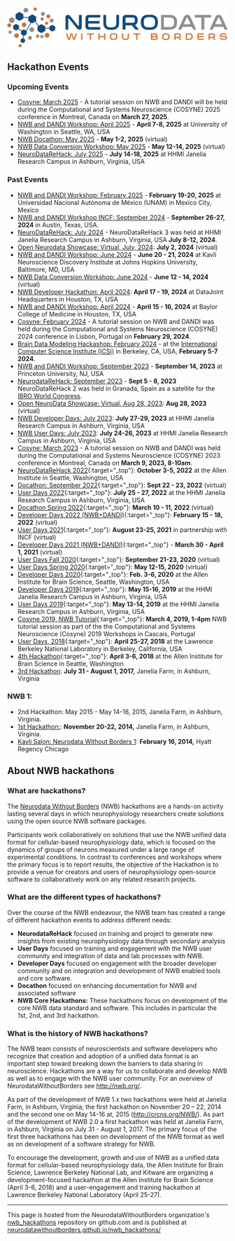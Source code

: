<img alt="Remote hackathon" src="HCK08_2020_Remote/logo_brain_text_white_hor.png">

## Hackathon Events

### Upcoming Events
- [Cosyne: March 2025](Cosyne_2025/README.md) - A tutorial session on NWB and DANDI will be held during the Computational and Systems Neuroscience (COSYNE) 2025 conference in Montreal, Canada on **March 27, 2025**.
- [NWB and DANDI Workshop: April 2025](Workshop_2025_UWashington/README.md) - **April 7-8, 2025** at University of Washington in Seattle, WA, USA
- [NWB Docathon: May 2025](Docathon_2025/README.md) - **May 1-2, 2025** (virtual)
- [NWB Data Conversion Workshop: May 2025](HCK22_2025_DataConversion_Remote/README.md) - **May 12-14, 2025** (virtual)
- [NeuroDataReHack: July 2025](HCK24_2025_Janelia_NDRH/README.md) - **July 14-18, 2025** at HHMI Janelia Research Campus in Ashburn, Virginia, USA

### Past Events
- [NWB and DANDI Workshop: February 2025](Workshop_2025_UNAM/README.md) - **February 19-20, 2025** at Universidad Nacional Autónoma de México (UNAM) in Mexico City, Mexico
- [NWB and DANDI Workshop INCF: September 2024](Workshop_2024_INCF/README.md) -  **September 26-27, 2024** in Austin, Texas, USA.
- [NeuroDataReHack: July 2024](HCK21_2024_Janelia_NDRH/README.md) - NeuroDataReHack 3 was held at HHMI Janelia Research Campus in Ashburn, Virginia, USA **July 8-12, 2024**.
- [Open Neurodata Showcase: Virtual, July, 2024](HCK20_2024_OpenNeurodataShowcase/README.md): **July 2, 2024** (virtual)
- [NWB and DANDI Workshop: June 2024](Workshop_2024_JHU/README.md) - **June 20 - 21, 2024** at Kavli Neuroscience Discovery Institute at Johns Hopkins University, Baltimore, MD, USA
- [NWB Data Conversion Workshop: June 2024](HCK19_2024_Remote/README.md) - **June 12 - 14, 2024** (virtual)
- [NWB Developer Hackathon: April 2024](HCK18_2024_Dev_Hackathon_DataJoint/README.md): **April 17 - 19, 2024** at DataJoint Headquarters in Houston, TX, USA
- [NWB and DANDI Workshop: April 2024](Workshop_2024_BCM/README.md) - **April 15 - 16, 2024** at Baylor College of Medicine in Houston, TX, USA
- [Cosyne: February 2024](Cosyne_2024/README.md) - A tutorial session on NWB and DANDI was held during the
  Computational and Systems Neuroscience (COSYNE) 2024 conference in Lisbon, Portugal on **February 29, 2024**.
- [Brain Data Modeling Hackashop: February 2024](linkml_neurodata_hackashop_2024/README.md) - at the  [International Computer Science Institute (ICSI)](https://www.icsi.berkeley.edu) in Berkeley, CA, USA, **February 5-7 2024**.
- [NWB and DANDI Workshop: September 2023](Workshop_2023_Princeton/README.md) - **September 14, 2023** at Princeton University, NJ, USA
- [NeurodataReHack: September 2023](HCK16_2023_Granada_RH/README.md) - **Sept 5 - 8, 2023** NeuroDataReHack 2 was held in Granada, Spain as a satellite for the [IBRO World Congress](https://ibro2023.org/).
- [Open NeuroData Showcase: Virtual, Aug 28, 2023](HCK17_2023_OpenNeuroDataShowcase/README.md): **Aug 28, 2023** (virtual)
- [NWB Developer Days: July 2023](HCK15_2023_Janelia/README.md): **July 27-29, 2023** at HHMI Janelia Research Campus in Ashburn, Virginia, USA
- [NWB User Days: July 2023](HCK15_2023_Janelia/README.md): **July 24-26, 2023** at HHMI Janelia
  Research Campus in Ashburn, Virginia, USA
- [Cosyne: March 2023](Cosyne_2023/README.md) - A tutorial session on NWB and DANDI was held during the
  Computational and Systems Neuroscience (COSYNE) 2023 conference in Montreal, Canada on **March 9, 2023, 8-10am**.
- [NeuroDataReHack 2022](HCK14_2022_Seattle_RH/README.md){:target="_top"}: **October 3-5, 2022** at the Allen Institute in Seattle, Washington, USA
- [Docathon: September 2022](Docuthon_2022_09/README.md){:target="_top"}: **Sept 22 - 23, 2022** (virtual)
- [User Days 2022](HCK13_2022_Janelia/README.md){:target="_top"}:  **July 25 - 27, 2022** at the  HHMI Janelia Research Campus in Ashburn, Virginia, USA
- [Docathon Spring 2022](Docuthon_2022/README.md){:target="_top"}: **March 10 - 11, 2022** (virtual)
- [Developer Days 2022 (NWB+DANDI)](HCK12_2022_Remote/README.md){:target="_top"}: **February 15 - 18, 2022** (virtual)
- [User Days 2021](HCK11_2021_Remote/README.md){:target="_top"}: **August 23-25, 2021** in partnership with INCF (virtual)
- [Developer Days 2021 (NWB+DANDI)](HCK10_2021_Remote/README.md){:target="_top"} - **March 30 - April 1, 2021** (virtual)
- [User Days Fall 2020](HCK09_2020_Remote/README.md){:target="_top"}: **September 21-23, 2020** (virtual)
- [User Days Spring 2020](HCK08_2020_Remote/README.md){:target="_top"}: **May 12-15, 2020**  (virtual)
- [Developer Days 2020](HCK07_2020_Seattle/README.md){:target="_top"}:  **Feb. 3-6, 2020** at the Allen Institute for Brain Science, Seattle, Washington, USA
- [Developer Days 2019](HCK06_2019_Janelia/README.md){:target="_top"}:  **May 15-16, 2019** at the HHMI Janelia Research Campus in Ashburn, Virginia, USA
- [User Days 2019](HCK06_2019_Janelia/README.md){:target="_top"}:  **May 13-14, 2019** at the HHMI Janelia Research Campus in Ashburn, Virginia, USA
- [Cosyne 2019, NWB Tutorial](Cosyne_2019/README.md){:target="_top"}: **March 4, 2019, 1-4pm**  NWB tutorial session as part of the the Computational and Systems Neuroscience (Cosyne) 2019 Workshops in Cascais, Portugal
- [User Days, 2018](HCK05_2018_Berkeley/README.md){:target="_top"}: **April 25-27, 2018** at the Lawrence Berkeley National Laboratory in Berkeley, California, USA
- [4th Hackathon](HCK04_2018_Seattle/README.md){:target="_top"}: **April 3-6, 2018** at the Allen Institute for Brain Science in Seattle, Washington
- [3rd Hackathon](https://www.nwb.org/event/nwb-hackathon-july-2017/): **July 31 - August 1, 2017,** Janelia Farm, in Ashburn, Virginia

### NWB 1:
- 2nd Hackathon: May 2015 - May 14-16, 2015, Janelia Farm, in Ashburn, Virginia.
- [1st Hackathon:](http://crcns.org/NWB/hackathon-1):  **November 20-22, 2014,** Janelia Farm, in Ashburn, Virginia.
- [Kavli Salon: Neurodata Without Borders 1](https://www.nwb.org/event/kavli-salon-neurodata-without-borders-1/): **February 16, 2014,** Hyatt Regency Chicago



## About NWB hackathons

###  What are hackathons?

The [Neurodata Without Borders][nwb-neurophysiology] (NWB) hackathons are a hands-on activity lasting several days in which neurophysiology researchers create solutions using the open source NWB software packages.

Participants work collaboratively on solutions that use the NWB unified data format for cellular-based neurophysiology
data, which is focused on the dynamics of groups of neurons measured under a large range of experimental conditions.
In contrast to conferences and workshops where the primary focus is to report results, the objective of the Hackathon
is to provide a venue for creators and users of neurophysiology open-source software to collaboratively work on any
related research projects.

[nwb-neurophysiology]: http://www.nwb.org/nwb-neurophysiology/

### What are the different types of hackathons?

Over the course of the NWB endeavour, the NWB team has created a range of different hackathon
events to address different needs:

- **NeurodataReHack** focused on training and project to generate new insights from existing
  neurophysiology data through secondary analysis
- **User Days** focused on training and engagement with the NWB user community and integration
  of data and lab processes with NWB.
- **Developer Days** focused on engagement with the broader developer community and on
  integration and development of NWB enabled tools and core software.
- **Docathon** focused on enhancing documentation for NWB and associated software
- **NWB Core Hackathons:** These hackathons focus on development of the core NWB data standard
  and software. This includes in particular the 1st, 2nd, and 3rd hackathon.


### What is the history of NWB hackathons?

The NWB team consists of neuroscientists and software developers
who recognize that creation and adoption of a unified data format is an important step toward breaking down the
barriers to data sharing in neuroscience. Hackathons are a way for us to collaborate and develop NWB as well
as to engage with the NWB user community.  For an overview of NeurodataWithoutBorders see http://nwb.org/.

As part of the development of NWB 1.x two hackathons were held at Janelia Farm, in Ashburn, Virginia; the first
hackathon  on November 20 – 22, 2014 and the second one on May 14-16 at, 2015 (http://crcns.org/NWB/). As part of
the development of NWB 2.0 a first hackathon was held at Janelia Farm, in Ashburn, Virginia  on July 31 - August 1, 2017.
The primary focus of the first three hackathons has been on development of the NWB format as well as on development of a software strategy for NWB.

To encourage the development, growth and use of NWB as a unified data format for cellular-based neurophysiology
data, the Allen Institute for Brain Science, Lawrence Berkeley National Lab, and Kitware are organizing a
development-focused hackathon at the Allen Institute for Brain Science (April 3-6, 2018) and a user-engagement
and training hackathon at Lawrence Berkeley National Laboratory (April 25-27).

---

This page is hosted from the NeurodataWithoutBorders organization's [nwb_hackathons](https://github.com/NeurodataWithoutBorders/nwb_hackathons) repository on github.com and is published at [neurodatawithoutborders.github.io/nwb_hackathons/](https://neurodatawithoutborders.github.io/nwb_hackathons/)
